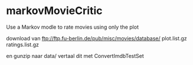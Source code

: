 # markovMovieCritic
Use a Markov modle to rate movies using only the plot

download van ftp://ftp.fu-berlin.de/pub/misc/movies/database/
plot.list.gz
ratings.list.gz

en gunzip naar data/
vertaal dit met ConvertImdbTestSet
